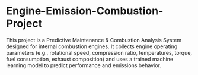 # Engine-Emission-Combustion-Project
This project is a Predictive Maintenance &amp; Combustion Analysis System designed for internal combustion engines. It collects engine operating parameters (e.g., rotational speed, compression ratio, temperatures, torque, fuel consumption, exhaust composition) and uses a trained machine learning model to predict performance and emissions behavior.
